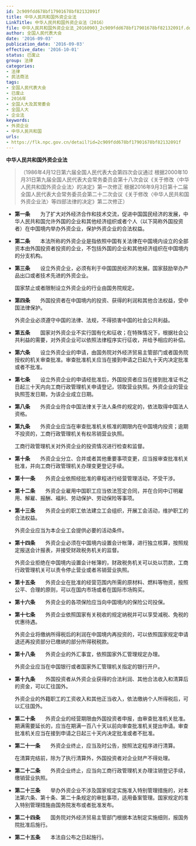 ```yaml
---
id: 2c909fdd678bf17901678bf82132091f
title: 中华人民共和国外资企业法
LinkTitle: 中华人民共和国外资企业法（2016）
file: 中华人民共和国外资企业法_20160903_2c909fdd678bf17901678bf82132091f.docx
author: 全国人民代表大会
date: '2016-09-03'
publication_date: '2016-09-03'
effective_date: '2016-10-01'
status: 已废止
group: 法律
categories:
- 法律
- 民法商法
tags:
- 全国人民代表大会
- 已废止
- 2016年
- 全国人大及其常委会
- 全国人大
- 企业法
keywords:
- 外资企业
- 中华人民共和国
urls:
- https://flk.npc.gov.cn/detail?id=2c909fdd678bf17901678bf82132091f
---
```


**中华人民共和国外资企业法**

> （1986年4月12日第六届全国人民代表大会第四次会议通过 根据2000年10月31日第九届全国人民代表大会常务委员会第十八次会议《关于修改〈中华人民共和国外资企业法〉的决定》第一次修正 根据2016年9月3日第十二届全国人民代表大会常务委员会第二十二次会议《关于修改〈中华人民共和国外资企业法〉等四部法律的决定》第二次修正）

- **第一条**　　为了扩大对外经济合作和技术交流，促进中国国民经济的发展，中华人民共和国允许外国的企业和其他经济组织或者个人（以下简称外国投资者）在中国境内举办外资企业，保护外资企业的合法权益。

- **第二条**　　本法所称的外资企业是指依照中国有关法律在中国境内设立的全部资本由外国投资者投资的企业，不包括外国的企业和其他经济组织在中国境内的分支机构。

- **第三条**　　设立外资企业，必须有利于中国国民经济的发展。国家鼓励举办产品出口或者技术先进的外资企业。

  国家禁止或者限制设立外资企业的行业由国务院规定。

- **第四条**　　外国投资者在中国境内的投资、获得的利润和其他合法权益，受中国法律保护。

  外资企业必须遵守中国的法律、法规，不得损害中国的社会公共利益。

- **第五条**　　国家对外资企业不实行国有化和征收；在特殊情况下，根据社会公共利益的需要，对外资企业可以依照法律程序实行征收，并给予相应的补偿。

- **第六条**　　设立外资企业的申请，由国务院对外经济贸易主管部门或者国务院授权的机关审查批准。审查批准机关应当在接到申请之日起九十天内决定批准或者不批准。

- **第七条**　　设立外资企业的申请经批准后，外国投资者应当在接到批准证书之日起三十天内向工商行政管理机关申请登记，领取营业执照。外资企业的营业执照签发日期，为该企业成立日期。

- **第八条**　　外资企业符合中国法律关于法人条件的规定的，依法取得中国法人资格。

- **第九条**　　外资企业应当在审查批准机关核准的期限内在中国境内投资；逾期不投资的，工商行政管理机关有权吊销营业执照。

  工商行政管理机关对外资企业的投资情况进行检查和监督。

- **第十条**　　外资企业分立、合并或者其他重要事项变更，应当报审查批准机关批准，并向工商行政管理机关办理变更登记手续。

- **第十一条**　　外资企业依照经批准的章程进行经营管理活动，不受干涉。

- **第十二条**　　外资企业雇用中国职工应当依法签定合同，并在合同中订明雇用、解雇、报酬、福利、劳动保护、劳动保险等事项。

- **第十三条**　　外资企业的职工依法建立工会组织，开展工会活动，维护职工的合法权益。

  外资企业应当为本企业工会提供必要的活动条件。

- **第十四条**　　外资企业必须在中国境内设置会计帐簿，进行独立核算，按照规定报送会计报表，并接受财政税务机关的监督。

  外资企业拒绝在中国境内设置会计帐簿的，财政税务机关可以处以罚款，工商行政管理机关可以责令停止营业或者吊销营业执照。

- **第十五条**　　外资企业在批准的经营范围内所需的原材料、燃料等物资，按照公平、合理的原则，可以在国内市场或者在国际市场购买。

- **第十六条**　　外资企业的各项保险应当向中国境内的保险公司投保。

- **第十七条**　　外资企业依照国家有关税收的规定纳税并可以享受减税、免税的优惠待遇。

  外资企业将缴纳所得税后的利润在中国境内再投资的，可以依照国家规定申请退还再投资部分已缴纳的部分所得税税款。

- **第十八条**　　外资企业的外汇事宜，依照国家外汇管理规定办理。

  外资企业应当在中国银行或者国家外汇管理机关指定的银行开户。

- **第十九条**　　外国投资者从外资企业获得的合法利润、其他合法收入和清算后的资金，可以汇往国外。

  外资企业的外籍职工的工资收入和其他正当收入，依法缴纳个人所得税后，可以汇往国外。

- **第二十条**　　外资企业的经营期限由外国投资者申报，由审查批准机关批准。期满需要延长的，应当在期满一百八十天以前向审查批准机关提出申请。审查批准机关应当在接到申请之日起三十天内决定批准或者不批准。

- **第二十一条**　　外资企业终止，应当及时公告，按照法定程序进行清算。

  在清算完结前，除为了执行清算外，外国投资者对企业财产不得处理。

- **第二十二条**　　外资企业终止，应当向工商行政管理机关办理注销登记手续，缴销营业执照。

- **第二十三条**　　举办外资企业不涉及国家规定实施准入特别管理措施的，对本法第六条、第十条、第二十条规定的审批事项，适用备案管理。国家规定的准入特别管理措施由国务院发布或者批准发布。

- **第二十四条**　　国务院对外经济贸易主管部门根据本法制定实施细则，报国务院批准后施行。

- **第二十五条**　　本法自公布之日起施行。
